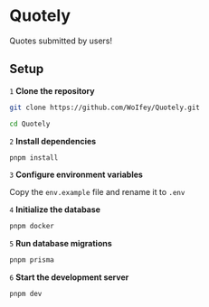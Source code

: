 # Quotely

Quotes submitted by users!

## Setup

`1` **Clone the repository**

```bash
git clone https://github.com/WoIfey/Quotely.git
```

```bash
cd Quotely
```

`2` **Install dependencies**

```bash
pnpm install
```

`3` **Configure environment variables**

Copy the `env.example` file and rename it to `.env`

`4` **Initialize the database**

```bash
pnpm docker
```

`5` **Run database migrations**

```bash
pnpm prisma
```

`6` **Start the development server**

```bash
pnpm dev
```
